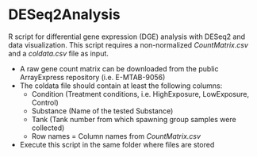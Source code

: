 # DESeq2Analysis
R script for differential gene expression (DGE) analysis with DESeq2 and data visualization. 
This script requires a non-normalized _*CountMatrix.csv*_ and a _*coldata.csv*_ file as input.
* A raw gene count matrix can be downloaded from the public ArrayExpress repository (i.e. E-MTAB-9056)
* The coldata file should contain at least the following columns:
  * Condition (Treatment conditions, i.e. HighExposure, LowExposure, Control)
  * Substance (Name of the tested Substance)
  * Tank (Tank number from which spawning group samples were collected)
  * Row names = Column names from *CountMatrix.csv*
* Execute this script in the same folder where files are stored
